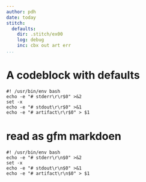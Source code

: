 ```yaml
---
author: pdh
date: today
stitch:
  defaults:
    dir: .stitch/ex00
    log: debug
    inc: cbx out art err
...
```


# A codeblock with defaults

```{#id0 .stitch}
#! /usr/bin/env bash
echo -e "# stderr\r\r$0" >&2
set -x
echo -e "# stdout\r\r$0" >&1
echo -e "# artifact\r\r$0" > $1
```


# read as gfm markdoen

```{#id1 .stitch inc=err!gfm}
#! /usr/bin/env bash
echo -e "# stderr\r\n$0" >&2
set -x
echo -e "# stdout\r\n$0" >&1
echo -e "# artifact\r\n$0" > $1
```
